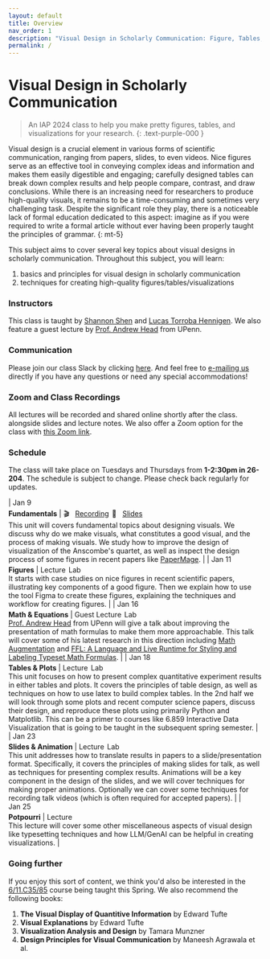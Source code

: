 ```yaml
---
layout: default
title: Overview
nav_order: 1
description: "Visual Design in Scholarly Communication: Figure, Tables, Visualizations, and Beyond"
permalink: /
---
```


# Visual Design in Scholarly Communication

> An IAP 2024 class to help you make pretty figures, tables, and visualizations for your research.
{: .text-purple-000	}

<!-- IAP 2024
{: .label .label-blue }
Tue/Thu 1-2:30pm
{: .label .label-blue }
26-204
{: .label .label-blue } -->

Visual design is a crucial element in various forms of scientific communication, ranging from papers, slides, to even videos. Nice figures serve as an effective tool in conveying complex ideas and information and makes them easily digestible and engaging; carefully designed tables can break down complex results and help people compare, contrast, and draw conclusions. While there is an increasing need for researchers to produce high-quality visuals, it remains to be a time-consuming and sometimes very challenging task. Despite the significant role they play, there is a noticeable lack of formal education dedicated to this aspect: imagine as if you were required to write a formal article without ever having been properly taught the principles of grammar.
{: mt-5}

This subject aims to cover several key topics about visual designs in scholarly communication. Throughout this subject, you will learn: 
1. basics and principles for visual design in scholarly communication 
2. techniques for creating high-quality figures/tables/visualizations

### Instructors

This class is taught by [Shannon Shen](https://www.szj.io/) and [Lucas Torroba Hennigen](https://ltorroba.github.io/). We also feature a guest lecture by [Prof. Andrew Head](https://www.andrewhead.info/) from UPenn.

### Communication 

Please join our class Slack by clicking [here](https://join.slack.com/t/better-visual/shared_invite/zt-2a2bjoizb-hiTF6jP6i0WqS69jqc~AJQ). And feel free to [e-mailing us](mailto:zjshen@mit.edu,lucastor@mit.edu) directly if you have any questions or need any special accommodations!

### Zoom and Class Recordings
All lectures will be recorded and shared online shortly after the class. alongside slides and lecture notes. We also offer a Zoom option for the class with [this Zoom link](https://mit.zoom.us/j/98891264144). 

### Schedule
The class will take place on Tuesdays and Thursdays from **1-2:30pm in 26-204**. The schedule is subject to change. Please check back regularly for updates.


| <span class="text-grey-dk-000" style="display: inline-block; margin: 0 2px 4px 0;">Jan 9</span><br>**Fundamentals** | <span class="label label-grey" style="margin: 0 2px 4px 0;">🎬&nbsp;&nbsp;&nbsp;<a href="https://www.youtube.com/watch?v=7SXmxuZ0gx4">Recording</a></span> <span class="label label-grey" style="margin: 0 2px 4px 0;">📑&nbsp;&nbsp;&nbsp;<a href="https://drive.google.com/file/d/1C7bIkCI9DSWXLFPE70KvfDO_xBKu6-jv/view?usp=sharing">Slides</a></span> <br> This unit will covers fundamental topics about designing visuals. We discuss why do we make visuals, what constitutes a good visual, and the process of making visuals. We study how to improve the design of visualization of the Anscombe's quartet, as well as inspect the design process of some figures in recent papers like [PaperMage](https://aclanthology.org/2023.emnlp-demo.45.pdf). |
| <span class="text-grey-dk-000" style="display: inline-block; margin: 0 2px 4px 0;">Jan 11</span><br>**Figures** | <span class="label label-green" style="margin: 0 2px 4px 0;">Lecture</span> <span class="label label-blue" style="margin: 0 2px 4px 0;">Lab</span> <br>  It starts with case studies on nice figures in recent scientific papers, illustrating key components of a good figure. Then we explain how to use the tool Figma to create these figures, explaining the techniques and workflow for creating figures. | 
| <span class="text-grey-dk-000" style="display: inline-block; margin: 0 2px 4px 0;">Jan 16</span><br>**Math & Equations** | <span class="label label-red" style="margin: 0 2px 4px 0;">Guest Lecture</span> <span class="label label-blue" style="margin: 0 2px 4px 0;">Lab</span> <br> [Prof. Andrew Head](https://andrewhead.info/) from UPenn will give a talk about improving the presentation of math formulas to make them more approachable. This talk will cover some of his latest research in this direction including [Math Augmentation](https://andrewhead.info/assets/pdf/augmented-formulas.pdf) and [FFL: A Language and Live Runtime for Styling and Labeling Typeset Math Formulas](https://dl.acm.org/doi/fullHtml/10.1145/3586183.3606731). | 
| <span class="text-grey-dk-000" style="display: inline-block; margin: 0 2px 4px 0;">Jan 18</span><br>**Tables & Plots** | <span class="label label-green" style="margin: 0 2px 4px 0;">Lecture</span> <span class="label label-blue" style="margin: 0 2px 4px 0;">Lab</span> <br> This unit focuses on how to present complex quantitative experiment results in either tables and plots. It covers the principles of table design, as well as techniques on how to use latex to build complex tables. In the 2nd half we will look through some plots and recent computer science papers, discuss their design, and reproduce these plots using primarily Python and Matplotlib. This can be a primer to courses like 6.859 Interactive Data Visualization that is going to be taught in the subsequent spring semester. | 
| <span class="text-grey-dk-000" style="display: inline-block; margin: 0 2px 4px 0;">Jan 23</span><br>**Slides & Animation** | <span class="label label-green" style="margin: 0 2px 4px 0;">Lecture</span> <span class="label label-blue" style="margin: 0 2px 4px 0;">Lab</span> <br> This unit addresses how to translate results in papers to a slide/presentation format. Specifically, it covers the principles of making slides for talk, as well as techniques for presenting complex results. Animations will be a key component in the design of the slides, and we will cover techniques for making proper animations. Optionally we can cover some techniques for recording talk videos (which is often required for accepted papers). |
| <span class="text-grey-dk-000" style="display: inline-block; margin: 0 2px 4px 0;">Jan 25</span><br>**Potpourri** | <span class="label label-green" style="margin: 0 2px 4px 0;">Lecture</span> <br> This lecture will cover some other miscellaneous aspects of visual design like typesetting techniques and how LLM/GenAI can be helpful in creating visualizations. |

<!-- IAP 2024, 1-2:30pm Tuesdays and Thursdays, room 26-204
{: .text-grey-dark-300	 }  -->

### Going further

If you enjoy this sort of content, we think you'd also be interested in the [6/11.C35/85](https://vis-society.github.io/) course being taught this Spring. We also recommend the following books:

1. **The Visual Display of Quantitive Information** by Edward Tufte
2. **Visual Explanations** by Edward Tufte
3. **Visualization Analysis and Design** by Tamara Munzner
4. **Design Principles for Visual Communication** by Maneesh Agrawala et al.
